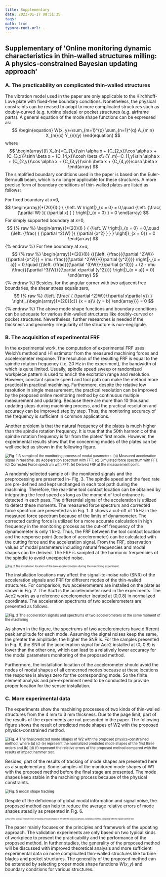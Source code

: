 ```yaml
---
title: Supplementary
date: 2023-01-17 08:51:35
tags: 
math: true
typora-root-url: ..
---
```


## Supplementary of 'Online monitoring dynamic characteristics in thin-walled structures milling: A physics-constrained Bayesian updating approach'

### A. The practicability on complicated thin-walled structures

The vibration model used in the paper are only applicable to the Kirchhoff-Love plate with fixed-free boundary conditions. Nonetheless, the physical constraints can be revised to adapt to more complicated structures such as doubly-curved (e.g. turbine blades) or pocket structures (e.g. airframe parts). A general equation of the mode shape functions can be expressed as:
$$
\begin{equation}
W(x, y)=\sum_{m=1}^{p} \sum_{n=1}^{q} A_{m n} X_{m}(x) Y_{n}(y)
\end{equation}
$$
where
$$
\begin{array}{l}
X_{n}=C_{1,x}\sin \alpha x + {C_{2,x}}\cos \alpha x + {C_{3,x}}\sinh \beta x + {C_{4,x}}\cosh \beta x\\
{Y_m}=C_{1,y}\sin \alpha x + {C_{2,y}}\cos \alpha x + {C_{3,y}}\sinh \beta x + {C_{4,y}}\cosh \beta x
\end{array}
$$
The simplified boundary conditions used in the paper is based on the Euler-Bernoulli beam, which is no longer applicable for these structures. A more precise form of boundary conditions of thin-walled plates are listed as follows:

For fixed boundary at *x*=0,
$$
\begin{array}{*{20}{l} }
{ {\left. W \right|}_{x = 0} = 0,\quad  {\left. {\frac{ {\partial W} }{ {\partial x} } } \right|}_{x = 0} } = 0
\end{array}
$$
For simply supported boundary at *x*=0,
$$ {% raw %}
\begin{array}{*{20}{l} }
{ {\left. W \right|}_{x = 0} = 0,\quad {\left. {\frac{ { {\partial ^2}W} }{ {\partial {x^2} } } } \right|}_{x = 0}} = 0
\end{array}
$$ {% endraw %}
For free boundary at *x*=*a*,
$$ {% raw %}
\begin{array}{*{20}{l}}
{{{\left. {\frac{{{\partial ^2}W}}{{\partial {x^2}}} + \mu \frac{{{\partial ^2}W}}{{\partial {y^2}}}} \right|}_{x = a}} = 0,\quad {{\left. {\frac{{{\partial ^3}W}}{{\partial {x^3}}} + (2 - \mu )\frac{{{\partial ^3}W}}{{\partial x\partial {y^2}}}} \right|}_{x = a}} = 0}
\end{array}
$$ {% endraw %}
Besides, for the angular corner with two adjacent free boundaries, the shear stress equals zero,
$$ {% raw %}
{\left. {\frac{ { {\partial ^2}W}}{{\partial x\partial y}} } \right|_{\begin{array}{*{20}{c}}
{x = a}\\
{y = b}
\end{array}}} = 0
$$ {% endraw %}
The above mode shape functions and boundary conditions can be adequate for various thin-walled structures like doubly-curved or pocket structures. Nevertheless, further researches is needed if the thickness and geometry irregularity of the structure is non-negligible.

### B. The acquisition of experimental FRF

In the experimental work,  the computation of experimental FRF uses Welch’s method and H1 estimator from the measured machining forces and accelerometer response. The resolution of the resulting FRF is equal to the spindle rotation frequency (i.e. 20 Hz in the experiment), the bandwidth of which is quite limited.  Usually, spindle speed sweep or randomized workpiece pattern is used to enrich the excitation range and resolution. However, constant spindle speed and tool path can make the method more practical in practical machining. Furthermore, despite the relative low resolution in single measurement, the practical resolution can be improved by the proposed online monitoring method by continuous multiple measurement and updating. Because there are more than 10 thousand updating steps during machining process, and the practical resolution and accuracy can be improved step by step. Thus, the monitoring accuracy of the frequency is sufficient in common applications.

Another problem is that the natural frequency of the plates is much higher than the spindle rotation frequency. It is true that the 50th harmonic of the spindle rotation frequency is far from the plates’ first mode. However, the experimental results show that the concerning modes of the plates can be well excited as shown in the following figure. 

<img src="/images/2023-01-17-Supplementary/A sample of monitoring process.png" alt="Fig. 1 A sample of the monitoring process of modal parameters. (a) Measured acceleration signal in real time. (b) Acceleration spectrum with FFT. (c) Simulated force spectrum with FFT. (d) Corrected Force spectrum with FFT. (e) Derived FRF at the measurement point." style="auto;zoom:80%;" />

A randomly selected sample of- the monitored signals and the preprocessing are presented in- Fig. 3. The spindle speed and the feed rate are pre-defined and kept unchanged in each tool path during the machining. Therefore, the real-time tool contact location can be obtained by integrating the feed speed as long as the moment of tool entrance is detected in each pass. The differential signal of the acceleration is utilized to detect these moments. The measured force spectrum and corrected force spectrum are presented as in Fig. 1. It shows a cut-off of 1 kHz in the measured force spectrum because of the limits of dynamometer. The corrected cutting force is utilized for a more accurate calculation in high frequency in the monitoring process as the cut-off frequency of the dynamometer is only 1 kHz. Thus, the FRF between the tool contact location and the response point (location of accelerometer) can be calculated with the cutting force and the acceleration signal. From the FRF, observation values of modal parameters including natural frequencies and modal shapes can be derived. The FRF is sampled at the harmonic frequencies of the spindle to avoid unexpected noise.

<img src="/images/2023-01-17-Supplementary/Installation of sensors.png" alt="Fig. 2 The installation location of the two accelerometers during the machining experiment." style="auto;zoom:60%;" />

The installation locations may affect the signal-to-noise ratio (SNR) of the acceleration signals and FRF for different modes of the thin-walled structures. For comparison, two accelerometers are installed on the plate as shown in Fig. 2.  The Acc1 is the accelerometer used in the experiments. The Acc2 works as a reference accelerometer located at (0,0.8) in normalized coordinate. The acceleration spectrums of two accelerometers are presented as follows.

<img src="/images/2023-01-17-Supplementary/Installation of sensors signal comparison.png" alt="Fig. 3 The acceleration signals and spectrums of two accelerometers at the same moment of the machining" style="auto;zoom:80%;" />

As shown in the figure, the spectrums of two accelerometers have different peak amplitude for each mode. Assuming the signal noises keep the same, the greater the amplitude, the higher the SNR is. For the samples presented in Fig. 6, the SNR of the acceleration signal for Acc2 installed at (0, 0.8) is lower than the other one, which can lead to a relatively lower accuracy for the modal parameters monitoring of the proposed method.

Furthermore, the installation location of the accelerometer should avoid the nodes of modal shapes of all concerned modes because at these locations the response is always zero for the corresponding mode. So the finite element analysis and pre-experiment need to be conducted to provide proper location for the sensor installation.

### C. More experimental data

The experiments show the machining processes of two kinds of thin-walled structures from the 4 mm to 3 mm thickness. Due to the page limit, part of the results of the experiments are not presented in the paper. The following figure shows the result of predicted mode shapes of W2 with the proposed physics-constrained method.

<img src="/images/2023-01-17-Supplementary/modal shape of W2.png" alt="Fig. 4 The final predicted mode shapes of W2 with the proposed physics-constrained method, where (a) (c) (e) represent the normalized predicted mode shapes of the first three orders and (b) (d) (f) represent the relative errors of the proposed method compared with the results of impact hammer test." style="auto;zoom:80%;" />

Besides, part of the results of tracking of mode shapes are presented here as a supplementary. Some samples of the monitored mode shapes of W1 with the proposed method before the final stage are presented. The mode shapes keep stable in the machining process because of the physical constraints. 

<img src="/images/2023-01-17-Supplementary/modal shape of W2.png" alt="Fig. 5 modal shape tracking" style="auto;zoom:80%;" />

Despite of the deficiency of global modal information and signal noise, the proposed method can help to reduce the average relative errors of mode shapes steadily as presented in Fig. 6.

<img src="/images/2023-01-17-Supplementary/modal shape tracking errors.png" alt="Fig. 6 The average relative errors of tracking of mode shapes of W1 with the proposed physics-constrained method compared with the impact hammer test." style="auto;zoom:40%;" />





The paper mainly focuses on the principles and framework of the updating approach. The validation experiments are only based on two typical kinds of workpiece to present the practicability and the performance of the proposed method. In further studies, the generality of the proposed method will be discussed with improved theoretical analysis and more sufficient experimental data on more complicated thin-walled structures like turbine blades and pocket structures. The generality of the proposed method can be extended by selecting proper mode shape functions $W (x, y)$ and boundary conditions for various structures.
